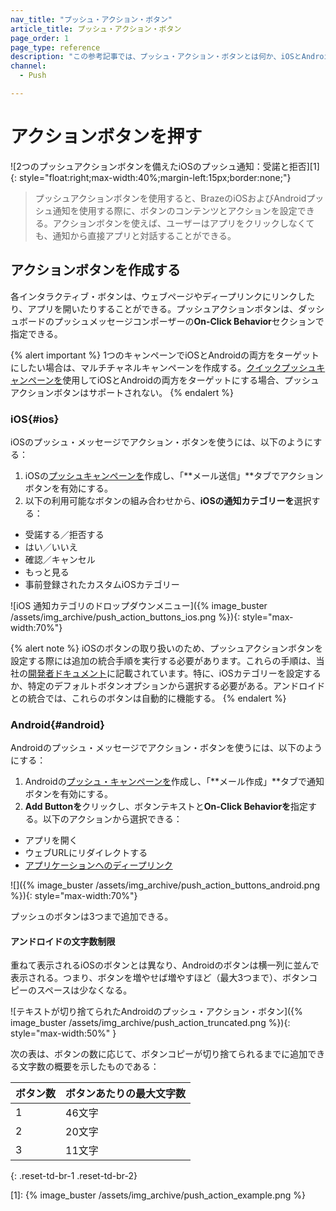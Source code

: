 ```yaml
---
nav_title: "プッシュ・アクション・ボタン"
article_title: プッシュ・アクション・ボタン
page_order: 1
page_type: reference
description: "この参考記事では、プッシュ・アクション・ボタンとは何か、iOSとAndroidのプラットフォームにおける違いについて説明する。"
channel:
  - Push

---
```


# アクションボタンを押す

![2つのプッシュアクションボタンを備えたiOSのプッシュ通知：受諾と拒否][1]{: style="float:right;max-width:40%;margin-left:15px;border:none;"}

> プッシュアクションボタンを使用すると、BrazeのiOSおよびAndroidプッシュ通知を使用する際に、ボタンのコンテンツとアクションを設定できる。アクションボタンを使えば、ユーザーはアプリをクリックしなくても、通知から直接アプリと対話することができる。

## アクションボタンを作成する

各インタラクティブ・ボタンは、ウェブページやディープリンクにリンクしたり、アプリを開いたりすることができる。プッシュアクションボタンは、ダッシュボードのプッシュメッセージコンポーザーの**On-Click Behavior**セクションで指定できる。

{% alert important %}
1つのキャンペーンでiOSとAndroidの両方をターゲットにしたい場合は、マルチチャネルキャンペーンを作成する。[クイックプッシュキャンペーンを]({{site.baseurl}}/quick_push)使用してiOSとAndroidの両方をターゲットにする場合、プッシュアクションボタンはサポートされない。
{% endalert %}

### iOS{#ios}

iOSのプッシュ・メッセージでアクション・ボタンを使うには、以下のようにする：

1. iOSの[プッシュキャンペーンを]({{site.baseurl}}/user_guide/message_building_by_channel/push/creating_a_push_message/)作成し、「**メール送信」**タブでアクションボタンを有効にする。
2. 以下の利用可能なボタンの組み合わせから、**iOSの通知カテゴリーを**選択する：
 - 受諾する／拒否する
 - はい／いいえ
 - 確認／キャンセル
 - もっと見る
 - 事前登録されたカスタムiOSカテゴリー

![iOS 通知カテゴリのドロップダウンメニュー]({% image_buster /assets/img_archive/push_action_buttons_ios.png %}){: style="max-width:70%"}

{% alert note %}
iOSのボタンの取り扱いのため、プッシュアクションボタンを設定する際には追加の統合手順を実行する必要があります。これらの手順は、当社の[開発者ドキュメント]({{site.baseurl}}/developer_guide/platform_integration_guides/swift/push_notifications/customization/action_buttons/)に記載されています。特に、iOSカテゴリーを設定するか、特定のデフォルトボタンオプションから選択する必要がある。アンドロイドとの統合では、これらのボタンは自動的に機能する。
{% endalert %}

### Android{#android}

Androidのプッシュ・メッセージでアクション・ボタンを使うには、以下のようにする：

1. Androidの[プッシュ・キャンペーンを]({{site.baseurl}}/user_guide/message_building_by_channel/push/creating_a_push_message/)作成し、「**メール作成」**タブで通知ボタンを有効にする。
2. <i class="fas fa-plus-circle"></i> **Add Buttonを**クリックし、ボタンテキストと**On-Click Behaviorを**指定する。以下のアクションから選択できる：
  - アプリを開く
  - ウェブURLにリダイレクトする
  - [アプリケーションへのディープリンク]({{site.baseurl}}/user_guide/personalization_and_dynamic_content/deep_linking_to_in-app_content/)

![]({% image_buster /assets/img_archive/push_action_buttons_android.png %}){: style="max-width:70%"}

プッシュのボタンは3つまで追加できる。

#### アンドロイドの文字数制限

重ねて表示されるiOSのボタンとは異なり、Androidのボタンは横一列に並んで表示される。つまり、ボタンを増やせば増やすほど（最大3つまで）、ボタンコピーのスペースは少なくなる。 

![テキストが切り捨てられたAndroidのプッシュ・アクション・ボタン]({% image_buster /assets/img_archive/push_action_truncated.png %}){: style="max-width:50%" }

次の表は、ボタンの数に応じて、ボタンコピーが切り捨てられるまでに追加できる文字数の概要を示したものである：

| ボタン数 | ボタンあたりの最大文字数 |
| --- | --- |
| 1 | 46文字 |
| 2 | 20文字 |
| 3 | 11文字 |
{: .reset-td-br-1 .reset-td-br-2}


[1]: {% image_buster /assets/img_archive/push_action_example.png %}
